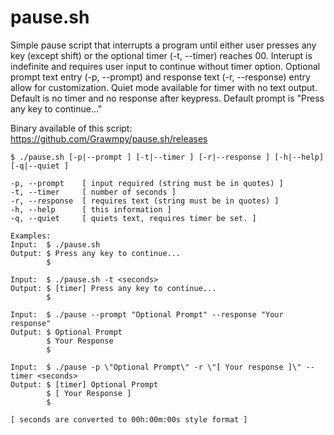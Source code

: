 # pause.sh
Simple pause script that interrupts a program until either user presses any key (except shift) or the optional 
timer (-t, --timer) reaches 00. Interupt is indefinite and requires user input to continue without timer option.
Optional prompt text entry (-p, --prompt) and response text (-r, --response) entry allow for customization. 
Quiet mode available for timer with no text output. Default is no timer and no response after keypress.
Default prompt is "Press any key to continue..."

Binary available of this script: https://github.com/Grawmpy/pause.sh/releases

    $ ./pause.sh [-p|--prompt ] [-t|--timer ] [-r|--response ] [-h|--help] [-q|--quiet ] 

    -p, --prompt    [ input required (string must be in quotes) ]
    -t, --timer     [ number of seconds ]
    -r, --response  [ requires text (string must be in quotes) ]
    -h, --help      [ this information ]
    -q, --quiet     [ quiets text, requires timer be set. ]

    Examples:
    Input:  $ ./pause.sh
    Output: $ Press any key to continue...
            $
    
    Input:  $ ./pause.sh -t <seconds>
    Output: $ [timer] Press any key to continue...
            $
    
    Input:  $ ./pause --prompt "Optional Prompt" --response "Your response"
    Output: $ Optional Prompt
            $ Your Response
            $
    
    Input:  $ ./pause -p \"Optional Prompt\" -r \"[ Your response ]\" --timer <seconds>
    Output: $ [timer] Optional Prompt
            $ [ Your Response ]
            $
    
    [ seconds are converted to 00h:00m:00s style format ]
